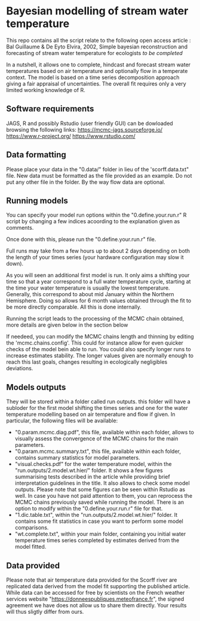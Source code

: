 # Bayesian modelling of stream water temperature

This repo contains all the script relate to the following open access article :
Bal Guillaume & De Eyto Elvira, 2002, Simple bayesian reconstruction and forecasting of stream water temperature for ecologists
*to be completed*

In a nutshell, it allows one to complete, hindcast and forecast stream water temperatures based on air temperature and optionally flow in a temperate context. The model is based on a time series decomposition approach giving a fair appraisal of uncertainties. The overall fit requires only a very limited working knowledge of R.

## Software requirements

JAGS, R and possibly Rstudio (user friendly GUI) can be dowloaded browsing the following links:
https://mcmc-jags.sourceforge.io/
https://www.r-project.org/
https://www.rstudio.com/

## Data formatting
 
Please place your data in the "0.data/" folder in lieu of the 'scorff.data.txt" file. New data must be formatted as the file provided as an example. Do not put any other file in the folder.
By the way flow data are optional.

## Running models

You can specify your model run options within the "0.define.your.run.r" R script by changing a few indices acoording to the explanation given as comments. 

Once done with this, please run the "0.define.your.run.r" file.

Full runs may take from a few hours up to about 2 days depending on both the length of your times series (your hardware configuration may slow it down). 

As you will seen an additional first model is run. It only aims a shifting your time so that a year correspond to a full water temperature cycle, starting at the time your water temperature is usually the lowest temperature. Generally, this correspond to about mid January within the Northern Hemisphere. Doing so allows for 6 month values obtained through the fit to be more directly comparable. All this is done internally.

Running the script leads to the processing of the MCMC chain obtained, more details are given below in the section below

If needeed, you can modify the MCMC chains length and thinning by editing the 'mcmc.chains.config'. This could for instance allow for even quicker checks of the model bein able to run. You could also specify longer runs to increase estimates stability. The longer values given are normally enough to reach this last goals, changes resulting in ecologically negligibles deviations.  

## Models outputs

They will be stored within a folder called run outputs. this folder will have a subloder for the first model shifting the times series and one for the water temperature modelling based on air temperature and flow if given. In particular, the following files will be available:
- "0.param.mcmc.diag.pdf", this file, available within each folder, allows to visually assess the convergence of the MCMC chains for the main parameters.
- "0.param.mcmc.summary.txt", this file, available within each folder, contains summary statistics for model parameters.
- "visual.checks.pdf" for the water temperature model, within the "run.outputs/2.model.wt.hier/" folder. It shows a few figures summarising tests described in the article while providing brief interpretation guidelines in the title. It also allows to check some model outputs. Please note that some figures can be seen within Rstudio as well. In case you have not paid attention to them, you can reprocess the MCMC chains previously saved while running the model. There is an option to modify within the "0.define.your.run.r" file for that. 
- "1.dic.table.txt", within the "run.outputs/2.model.wt.hier/" folder. It contains some fit statistics in case you want to perform some model comparisons.
- "wt.complete.txt", within your main folder, containing you initial water temperature times series completed by estimates derived from the model fitted.

## Data provided 

Please note that air temperature data provided for the Scorff river are replicated data derived from the model fit supporting the published article. While data can be accessed for free by scientists on the French weather services website "https://donneespubliques.meteofrance.fr", the signed agreement we have does not allow us to share them directly. Your results will thus sligtly differ from ours.  
